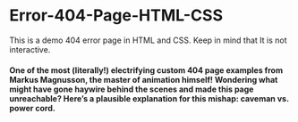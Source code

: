 # Error-404-Page-HTML-CSS
This is a demo 404 error page in HTML and CSS. Keep in mind that It is not interactive.

#### One of the most (literally!) electrifying custom 404 page examples from Markus Magnusson, the master of animation himself! Wondering what might have gone haywire behind the scenes and made this page unreachable? Here’s a plausible explanation for this mishap: caveman vs. power cord.
